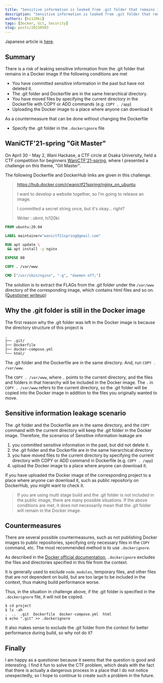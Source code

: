 ```yaml
---
title: "Sensitive information is leaked from .git folder that remains in public Docker image"
description: "Sensitive information is leaked from .git folder that remains in public Docker image"
authors: [hi120ki]
tags: [Docker, Git, Security]
slug: posts/20210503
---
```


Japanese article is [here](./2021-05-02-docker-git-leak-ja.md).

## Summary

There is a risk of leaking sensitive information from the .git folder that remains in a Docker image if the following conditions are met

<!-- truncate -->

- You have committed sensitive information in the past but have not deleted it.
- The .git folder and Dockerfile are in the same hierarchical directory.
- You have moved files by specifying the current directory in the Dockerfile with COPY or ADD commands (e.g. `COPY . /app`)
- Uploading the Docker image to a place where anyone can download it

As a countermeasure that can be done without changing the Dockerfile

- Specify the .git folder in the `.dockerignore` file

## WaniCTF'21-spring "Git Master"

On April 30 - May 2, Wani Hackase, a CTF circle at Osaka University, held a CTF competition for beginners [WaniCTF'21-spring](https://wanictf.org/), where I presented a challenge on this theme, "Git Master".

The following Dockerfile and DockerHub links are given in this challenge.

> https://hub.docker.com/r/wanictf21spring/nginx_on_ubuntu
>
> I want to develop a website together, so I'm going to release an image.
>
> I committed a secret string once, but it's okay... right?
>
> Writer : okmt, hi120ki

```dockerfile
FROM ubuntu:20.04

LABEL maintainer="wanictf21spring@gmail.com"

RUN apt update \
 && apt install -y nginx

EXPOSE 80

COPY . /var/www

CMD ["/usr/sbin/nginx", "-g", "daemon off;"]
```

The solution is to extract the FLAGs from the .git folder under the `/var/www` directory of the corresponding image, which contains html files and so on.([Questioner writeup](https://github.com/wani-hackase/wanictf21spring-writeup/tree/main/mis/git_master))

## Why the .git folder is still in the Docker image

The first reason why the .git folder was left in the Docker image is because the directory structure of this project is

```text
.
├── .git/
├── Dockerfile
├── docker-compose.yml
└── html/
```

The .git folder and the Dockerfile are in the same directory. And, run `COPY . /var/www`.

The `COPY . /var/www`, where `.` points to the current directory, and the files and folders in that hierarchy will be included in the Docker image. The `.` in `COPY . /var/www` refers to the current directory, so the .git folder will be copied into the Docker image in addition to the files you originally wanted to move.

## Sensitive information leakage scenario

The .git folder and the Dockerfile are in the same directory, and the `COPY` command with the current directory will keep the .git folder in the Docker image. Therefore, the scenarios of Sensitive information leakage are

1. you committed sensitive information in the past, but did not delete it.
2. the .git folder and the Dockerfile are in the same hierarchical directory
3. you have moved files to the current directory by specifying the current directory with COPY or ADD command in Dockerfile (e.g. `COPY . /app`)
4. upload the Docker image to a place where anyone can download it.

If you have uploaded the Docker image of the corresponding project to a place where anyone can download it, such as public repositoriy on DockerHub, you might want to check it.

> If you are using multi stage build and the .git folder is not included in the public image, there are many possible situations. If the above conditions are met, it does not necessarily mean that the .git folder will remain in the Docker image.

## Countermeasures

There are several possible countermeasures, such as not publishing Docker images to public repositories, specifying only necessary files in the `COPY` command, etc. The most recommended method is to use `.dockerignore`.

As described in the [Docker official documentation](https://docs.docker.com/engine/reference/builder/#dockerignore-file), `.dockerignore` excludes the files and directories specified in this file from the context.

It is generally used to exclude `node_modules`, temporary files, and other files that are not dependent on build, but are too large to be included in the context, thus making build performance worse.

Thus, in the situation in challenge above, if the .git folder is specified in the `.dockerignore` file, it will not be copied.

```shell
$ cd project
$ ls -ah
.  ..  .git  Dockerfile  docker-compose.yml  html
$ echo ".git" >> .dockerignore
```

It also makes sense to exclude the .git folder from the context for better performance during build, so why not do it?

## Finally

I am happy as a questioner because it seems that the question is good and interesting. I find it fun to solve the CTF problem, which deals with the fact that there is actually a dangerous process in a place that I do not notice unexpectedly, so I hope to continue to create such a problem in the future.
